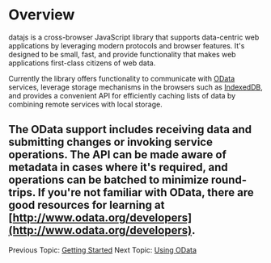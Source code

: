 # Overview

datajs is a cross-browser JavaScript library that supports data-centric web applications by leveraging modern protocols and browser features. It's designed to be small, fast, and provide functionality that makes web applications first-class citizens of web data.

Currently the library offers functionality to communicate with [OData](http://www.odata.org/) services, leverage storage mechanisms in the browsers such as [IndexedDB](http://www.w3.org/TR/IndexedDB/), and provides a convenient API for efficiently caching lists of data by combining remote services with local storage.

## The OData support includes receiving data and submitting changes or invoking service operations. The API can be made aware of metadata in cases where it's required, and operations can be batched to minimize round-trips. If you're not familiar with OData, there are good resources for learning at [http://www.odata.org/developers](http://www.odata.org/developers).

Previous Topic: [Getting Started](./Getting%20Started.md)
Next Topic: [Using OData](./Using%20OData.md)
